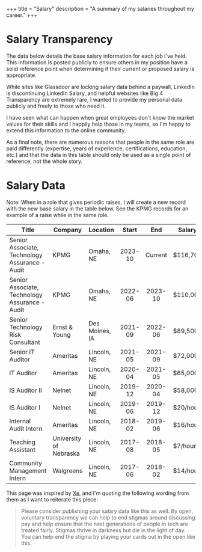 +++
title = "Salary"
description = "A summary of my salaries throughout my career."
+++

# Salary Transparency

The data below details the base salary information for each job I've
held. This information is posted publicly to ensure others in my
position have a solid reference point when determining if their current
or proposed salary is appropriate.

While sites like Glassdoor are locking salary data behind a paywall,
LinkedIn is discontinuing LinkedIn Salary, and helpful websites like Big
4 Transparency are extremely rare, I wanted to provide my personal data
publicly and freely to those who need it.

I have seen what can happen when great employees don't know the market
values for their skills and I happily help those in my teams, so I'm
happy to extend this information to the online community.

As a final note, there are numerous reasons that people in the same role
are paid differently (expertise, years of experience, certifications,
education, etc.) and that the data in this table should only be used as
a single point of reference, not the whole story.

# Salary Data

Note: When in a role that gives periodic raises, I will create a new
record with the new base salary in the table below. See the KPMG records
for an example of a raise while in the same role.

| Title                                          | Company                | Location       | Start   | End     | Salary   |
|------------------------------------------------|------------------------|----------------|:-------:|:-------:|----------|
| Senior Associate, Technology Assurance - Audit | KPMG                   | Omaha, NE      | 2023-10 | Current | $116,700 |
| Senior Associate, Technology Assurance - Audit | KPMG                   | Omaha, NE      | 2022-06 | 2023-10 | $110,000 |
| Senior Technology Risk Consultant              | Ernst & Young          | Des Moines, IA | 2021-09 | 2022-06 | $89,500  |
| Senior IT Auditor                              | Ameritas               | Lincoln, NE    | 2021-05 | 2021-09 | $72,000  |
| IT Auditor                                     | Ameritas               | Lincoln, NE    | 2020-04 | 2021-05 | $65,000  |
| IS Auditor II                                  | Nelnet                 | Lincoln, NE    | 2019-12 | 2020-04 | $58,000  |
| IS Auditor I                                   | Nelnet                 | Lincoln, NE    | 2019-06 | 2019-12 | $20/hour |
| Internal Audit Intern                          | Ameritas               | Lincoln, NE    | 2018-02 | 2019-06 | $16/hour |
| Teaching Assistant                             | University of Nebraska | Lincoln, NE    | 2017-08 | 2018-05 | $7/hour  |
| Community Management Intern                    | Walgreens              | Lincoln, NE    | 2017-06 | 2018-02 | $14/hour |

This page was inspired by [Xe](https://xeiaso.net/), and I'm quoting
the following wording from them as I want to reiterate this piece:

> Please consider publishing your salary data like this as well. By
> open, voluntary transparency we can help to end stigmas around
> discussing pay and help ensure that the next generations of people in
> tech are treated fairly. Stigmas thrive in darkness but die in the
> light of day. You can help end the stigma by playing your cards out in
> the open like this.
